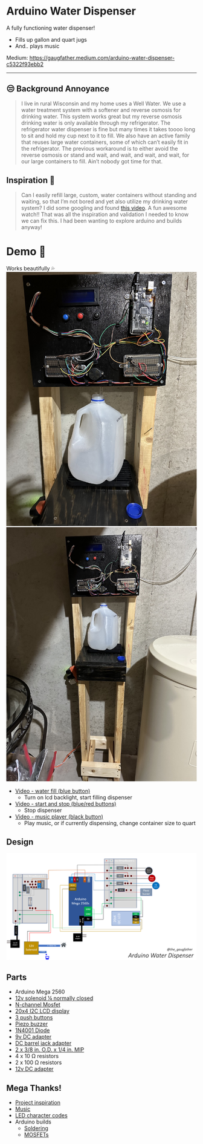 # Arduino Water Dispenser
A fully functioning water dispenser!
* Fills up gallon and quart jugs
* And.. plays music

Medium: https://gaugfather.medium.com/arduino-water-dispenser-c5322f93ebb2

---
## 😒 Background Annoyance
> I live in rural Wisconsin and my home uses a Well Water. We use a water treatment system with a softener and reverse osmosis for drinking water. This system works great but my reverse osmosis drinking water is only available through my refrigerator. The refrigerator water dispenser is fine but many times it takes toooo long to sit and hold my cup next to it to fill. We also have an active family that reuses large water containers, some of which can’t easily fit in the refrigerator. The previous workaround is to either avoid the reverse osmosis or stand and wait, and wait, and wait, and wait, for our large containers to fill. Ain’t nobody got time for that.

## Inspiration 🧐
> Can I easily refill large, custom, water containers without standing and waiting, so that I’m not bored and yet also utilize my drinking water system?  I did some googling and found [this video](https://www.youtube.com/watch?v=S3okv0jYZUc). A fun awesome watch!! That was all the inspiration and validation I needed to know we can fix this. I had been wanting to explore arduino and builds anyway!


# Demo 🙌
Works beautifully 💦
![Water Dispenser 1](./images/water-dispenser1.jpg)
![Water Dispenser 2](./images/water-dispenser2.jpg)

- [Video - water fill (blue button)](https://youtu.be/UvdjGe6BHBg)
    - Turn on lcd backlight, start filling dispenser
- [Video - start and stop (blue/red buttons)](https://youtube.com/shorts/QCrv-ypW9bc)
    - Stop dispenser
- [Video - music player (black button)](https://youtu.be/io0qEygT9qc)
    - Play music, or if currently dispensing, change container size to quart


## Design
![Water Dispenser Design](images/water-dispenser-design.png)    


## Parts
- Arduino Mega 2560
- [12v solenoid ¼ normally closed](https://www.amazon.com/gp/product/B084YTNG2P/ref=ppx_yo_dt_b_search_asin_title?ie=UTF8&psc=1)
- [N-channel Mosfet](https://www.adafruit.com/product/355)
- [20x4 I2C LCD display](https://www.amazon.com/gp/product/B01GPUMP9C/ref=ppx_yo_dt_b_asin_title_o00_s00?ie=UTF8&psc=1)
- [3 push buttons](https://www.amazon.com/gp/product/B07F8GBWGG/ref=ppx_yo_dt_b_search_asin_title?ie=UTF8&psc=1)
- [Piezo buzzer](https://www.amazon.com/gp/product/B075PT19J2/ref=ppx_yo_dt_b_search_asin_title?ie=UTF8&psc=1)
- [1N4001 Diode](https://www.adafruit.com/product/755)
- [9v DC adapter](https://www.amazon.com/gp/product/B018OLREG4/ref=ppx_od_dt_b_asin_title_s00?ie=UTF8&psc=1)
- [DC barrel jack adapter](https://www.adafruit.com/product/368)
- [2 x 3/8 in. O.D. x 1/4 in. MIP](https://www.homedepot.com/p/John-Guest-3-8-in-O-D-x-1-4-in-MIP-NPTF-Polypropylene-Push-to-Connect-Adapter-Fitting-803269/300753461)
- 4 x 10 Ω resistors
- 2 x 100 Ω resistors
- [12v DC adapter](https://www.adafruit.com/product/798)


## Mega Thanks!
- [Project inspiration](https://www.youtube.com/watch?v=S3okv0jYZUc)
- [Music](https://github.com/robsoncouto/arduino-songs)
- [LED character codes](https://lastminuteengineers.com/arduino-1602-character-lcd-tutorial/)
- Arduino builds
    - [Soldering](https://www.youtube.com/watch?v=l9Kbr8cPqOE&list=LL&index=3)
    - [MOSFETs](https://www.youtube.com/watch?v=3PkpOeHTnfo&list=LL&index=4)